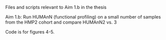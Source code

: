 Files and scripts relevant to Aim 1.b in the thesis

Aim 1.b: Run HUMAnN (functional profiling) on a small number of samples from the HMP2 cohort and compare HUMAnN2 vs. 3

Code is for figures 4-5.

